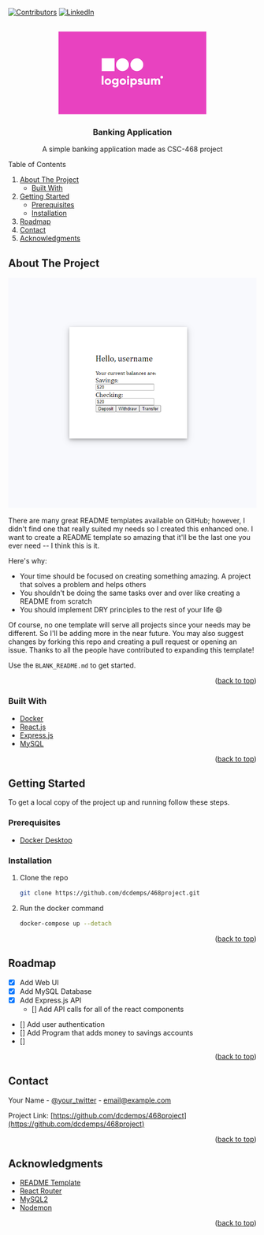 <div id="top"></div>


[![Contributors][contributors-shield]][contributors-url]
[![LinkedIn][linkedin-shield]][linktree-url]



<!-- PROJECT LOGO -->
<br />
<div align="center">
  <a href="https://github.com/dcdemps/468project">
    <img src="images/logo.png" alt="Logo" width="300" height="168">
  </a>

  <h3 align="center">Banking Application</h3>

  <p align="center">
    A simple banking application made as CSC-468 project
    <br />
  </p>
</div>



<!-- TABLE OF CONTENTS -->
<div>
	<summary>Table of Contents</summary>
		<ol>
			<li>
			<a href="#about-the-project">About The Project</a>
			<ul>
				<li><a href="#built-with">Built With</a></li>
			</ul>
			</li>
			<li>
			<a href="#getting-started">Getting Started</a>
			<ul>
				<li><a href="#prerequisites">Prerequisites</a></li>
				<li><a href="#installation">Installation</a></li>
			</ul>
			</li>
			<li><a href="#roadmap">Roadmap</a></li>
			<li><a href="#contact">Contact</a></li>
			<li><a href="#acknowledgments">Acknowledgments</a></li>
		</ol>
<div/>



<!-- ABOUT THE PROJECT -->
## About The Project


[![Account Page Screen Shot][product-screenshot]](https://example.com)

There are many great README templates available on GitHub; however, I didn't find one that really suited my needs so I created this enhanced one. I want to create a README template so amazing that it'll be the last one you ever need -- I think this is it.

Here's why:
* Your time should be focused on creating something amazing. A project that solves a problem and helps others
* You shouldn't be doing the same tasks over and over like creating a README from scratch
* You should implement DRY principles to the rest of your life :smile:

Of course, no one template will serve all projects since your needs may be different. So I'll be adding more in the near future. You may also suggest changes by forking this repo and creating a pull request or opening an issue. Thanks to all the people have contributed to expanding this template!

Use the `BLANK_README.md` to get started.

<p align="right">(<a href="#top">back to top</a>)</p>



### Built With

* [Docker](https://www.docker.com/)
* [React.js](https://reactjs.org/)
* [Express.js](https://expressjs.com/)
* [MySQL](https://www.mysql.com/)

<p align="right">(<a href="#top">back to top</a>)</p>



<!-- GETTING STARTED -->
## Getting Started

To get a local copy of the project up and running follow these steps.

### Prerequisites

* [Docker Desktop](https://www.docker.com/products/docker-desktop)

### Installation

1. Clone the repo
   ```sh
   git clone https://github.com/dcdemps/468project.git
   ```
2. Run the docker command
   ```sh
   docker-compose up --detach
   ```

<p align="right">(<a href="#top">back to top</a>)</p>


<!-- ROADMAP -->
## Roadmap

- [x] Add Web UI
- [x] Add MySQL Database
- [x] Add Express.js API
	- [] Add API calls for all of the react components
- [] Add user authentication
- [] Add Program that adds money to savings accounts
- [] 


<p align="right">(<a href="#top">back to top</a>)</p>


<!-- CONTACT -->
## Contact

Your Name - [@your_twitter](https://twitter.com/your_username) - email@example.com

Project Link: [https://github.com/dcdemps/468project](https://github.com/dcdemps/468project)

<p align="right">(<a href="#top">back to top</a>)</p>


<!-- ACKNOWLEDGMENTS -->
## Acknowledgments

* [README Template](https://github.com/othneildrew/Best-README-Template)
* [React Router](https://v5.reactrouter.com/)
* [MySQL2](https://www.npmjs.com/package/mysql2)
* [Nodemon](https://www.npmjs.com/package/nodemon)

<p align="right">(<a href="#top">back to top</a>)</p>



<!-- MARKDOWN LINKS & IMAGES -->
<!-- https://www.markdownguide.org/basic-syntax/#reference-style-links -->
[contributors-shield]: https://img.shields.io/github/contributors/dcdemps/468project?style=for-the-badge
[contributors-url]: https://github.com/dcdemps/468project/graphs/contributors
[linkedin-shield]: https://img.shields.io/badge/-LinkedIn-black.svg?style=for-the-badge&logo=linkedin&colorB=555
[linktree-url]: https://linktr.ee/roaming432
[product-screenshot]: images/screenshot.png